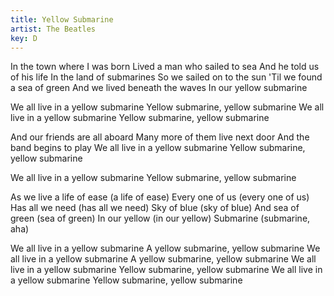 ```yaml
---
title: Yellow Submarine
artist: The Beatles
key: D
---
```


In the town where I was born
Lived a man who sailed to sea
And he told us of his life
In the land of submarines
So we sailed on to the sun
'Til we found a sea of green
And we lived beneath the waves
In our yellow submarine

We all live in a yellow submarine
Yellow submarine, yellow submarine
We all live in a yellow submarine
Yellow submarine, yellow submarine

And our friends are all aboard
Many more of them live next door
And the band begins to play
We all live in a yellow submarine
Yellow submarine, yellow submarine

We all live in a yellow submarine
Yellow submarine, yellow submarine

As we live a life of ease (a life of ease)
Every one of us (every one of us)
Has all we need (has all we need)
Sky of blue (sky of blue)
And sea of green (sea of green)
In our yellow (in our yellow)
Submarine (submarine, aha)

We all live in a yellow submarine
A yellow submarine, yellow submarine
We all live in a yellow submarine
A yellow submarine, yellow submarine
We all live in a yellow submarine
Yellow submarine, yellow submarine
We all live in a yellow submarine
Yellow submarine, yellow submarine
